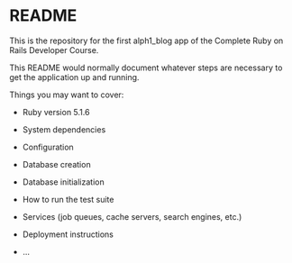 # README
This is the repository for the first alph1_blog app of the Complete Ruby on
Rails Developer Course.

This README would normally document whatever steps are necessary to get the
application up and running.

Things you may want to cover:

* Ruby version 5.1.6

* System dependencies

* Configuration

* Database creation

* Database initialization

* How to run the test suite

* Services (job queues, cache servers, search engines, etc.)

* Deployment instructions

* ...
